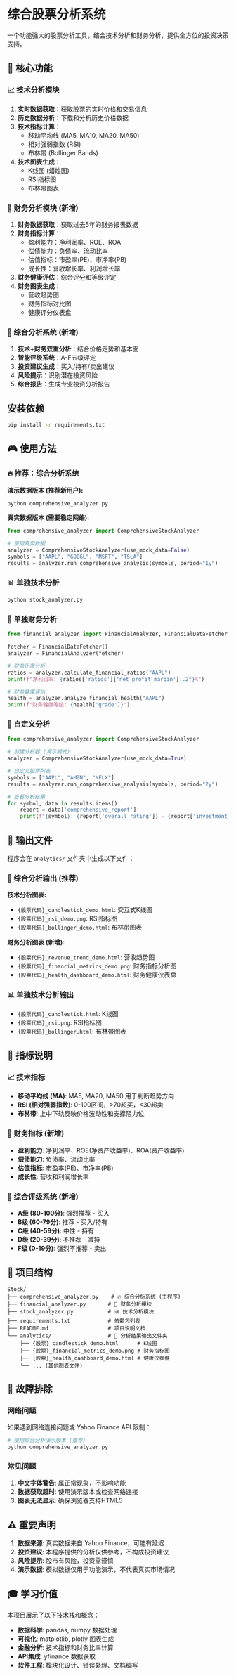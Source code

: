 # 综合股票分析系统

一个功能强大的股票分析工具，结合技术分析和财务分析，提供全方位的投资决策支持。

## 🚀 核心功能

### 📈 技术分析模块
1. **实时数据获取**：获取股票的实时价格和交易信息
2. **历史数据分析**：下载和分析历史价格数据
3. **技术指标计算**：
   - 移动平均线 (MA5, MA10, MA20, MA50)
   - 相对强弱指数 (RSI)
   - 布林带 (Bollinger Bands)
4. **技术图表生成**：
   - K线图 (蜡烛图)
   - RSI指标图
   - 布林带图表

### 💼 财务分析模块 (新增)
1. **财务数据获取**：获取过去5年的财务报表数据
2. **财务指标计算**：
   - 盈利能力：净利润率、ROE、ROA
   - 偿债能力：负债率、流动比率
   - 估值指标：市盈率(PE)、市净率(PB)
   - 成长性：营收增长率、利润增长率
3. **财务健康评估**：综合评分和等级评定
4. **财务图表生成**：
   - 营收趋势图
   - 财务指标对比图
   - 健康评分仪表盘

### 🎯 综合分析系统 (新增)
1. **技术+财务双重分析**：结合价格走势和基本面
2. **智能评级系统**：A-F五级评定
3. **投资建议生成**：买入/持有/卖出建议
4. **风险提示**：识别潜在投资风险
5. **综合报告**：生成专业投资分析报告

## 安装依赖

```bash
pip install -r requirements.txt
```

## 🎮 使用方法

### 🔥 推荐：综合分析系统

**演示数据版本 (推荐新用户):**
```bash
python comprehensive_analyzer.py
```

**真实数据版本 (需要稳定网络):**
```python
from comprehensive_analyzer import ComprehensiveStockAnalyzer

# 使用真实数据
analyzer = ComprehensiveStockAnalyzer(use_mock_data=False)
symbols = ["AAPL", "GOOGL", "MSFT", "TSLA"]
results = analyzer.run_comprehensive_analysis(symbols, period="1y")
```

### 📊 单独技术分析

```bash
python stock_analyzer.py
```

### 💼 单独财务分析

```python
from financial_analyzer import FinancialAnalyzer, FinancialDataFetcher

fetcher = FinancialDataFetcher()
analyzer = FinancialAnalyzer(fetcher)

# 财务比率分析
ratios = analyzer.calculate_financial_ratios("AAPL")
print(f"净利润率: {ratios['ratios']['net_profit_margin']:.2f}%")

# 财务健康评估
health = analyzer.analyze_financial_health("AAPL")
print(f"财务健康等级: {health['grade']}")
```

### 🎯 自定义分析

```python
from comprehensive_analyzer import ComprehensiveStockAnalyzer

# 创建分析器 (演示模式)
analyzer = ComprehensiveStockAnalyzer(use_mock_data=True)

# 自定义股票列表
symbols = ["AAPL", "AMZN", "NFLX"]
results = analyzer.run_comprehensive_analysis(symbols, period="2y")

# 查看分析结果
for symbol, data in results.items():
    report = data['comprehensive_report']
    print(f"{symbol}: {report['overall_rating']} - {report['investment_recommendation']}")
```

## 📁 输出文件

程序会在 `analytics/` 文件夹中生成以下文件：

### 🎯 综合分析输出 (推荐)
**技术分析图表:**
- `{股票代码}_candlestick_demo.html`: 交互式K线图
- `{股票代码}_rsi_demo.png`: RSI指标图  
- `{股票代码}_bollinger_demo.html`: 布林带图表

**财务分析图表 (新增):**
- `{股票代码}_revenue_trend_demo.html`: 营收趋势图
- `{股票代码}_financial_metrics_demo.png`: 财务指标分析图
- `{股票代码}_health_dashboard_demo.html`: 财务健康仪表盘

### 📊 单独技术分析输出
- `{股票代码}_candlestick.html`: K线图
- `{股票代码}_rsi.png`: RSI指标图
- `{股票代码}_bollinger.html`: 布林带图表

## 📖 指标说明

### 📈 技术指标
- **移动平均线 (MA)**: MA5, MA20, MA50 用于判断趋势方向
- **RSI (相对强弱指数)**: 0-100区间，>70超买，<30超卖
- **布林带**: 上中下轨反映价格波动性和支撑阻力位

### 💼 财务指标 (新增)
- **盈利能力**: 净利润率、ROE(净资产收益率)、ROA(资产收益率)
- **偿债能力**: 负债率、流动比率
- **估值指标**: 市盈率(PE)、市净率(PB)
- **成长性**: 营收和利润增长率

### 🎯 综合评级系统 (新增)
- **A级 (80-100分)**: 强烈推荐 - 买入
- **B级 (60-79分)**: 推荐 - 买入/持有
- **C级 (40-59分)**: 中性 - 持有
- **D级 (20-39分)**: 不推荐 - 减持
- **F级 (0-19分)**: 强烈不推荐 - 卖出

## 📂 项目结构

```
Stock/
├── comprehensive_analyzer.py    # 🔥 综合分析系统 (主程序)
├── financial_analyzer.py       # 💼 财务分析模块
├── stock_analyzer.py           # 📊 技术分析模块
├── requirements.txt            # 依赖包列表
├── README.md                   # 项目说明文档
└── analytics/                  # 📁 分析结果输出文件夹
    ├── {股票}_candlestick_demo.html      # K线图
    ├── {股票}_financial_metrics_demo.png # 财务指标图
    ├── {股票}_health_dashboard_demo.html # 健康仪表盘
    └── ... (其他图表文件)
```

## 🔧 故障排除

### 网络问题
如果遇到网络连接问题或 Yahoo Finance API 限制：
```bash
# 使用综合分析演示版本 (推荐)
python comprehensive_analyzer.py
```

### 常见问题
1. **中文字体警告**: 属正常现象，不影响功能
2. **数据获取超时**: 使用演示版本或检查网络连接
3. **图表无法显示**: 确保浏览器支持HTML5

## ⚠️ 重要声明

1. **数据来源**: 真实数据来自 Yahoo Finance，可能有延迟
2. **投资建议**: 本程序提供的分析仅供参考，不构成投资建议
3. **风险提示**: 股市有风险，投资需谨慎
4. **演示数据**: 模拟数据仅用于功能演示，不代表真实市场情况

## 🎓 学习价值

本项目展示了以下技术栈和概念：
- **数据科学**: pandas, numpy 数据处理
- **可视化**: matplotlib, plotly 图表生成
- **金融分析**: 技术指标和财务比率计算
- **API集成**: yfinance 数据获取
- **软件工程**: 模块化设计、错误处理、文档编写